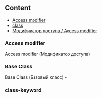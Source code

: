 ## Content

* [Access modifier](#access-modifier)
* [class](#class-keyword)
* [Модификатор доступа / Access modifier](#access-modifier)


### Access modifier
Access modifier (Модификатор доступа)

### Base Class
Base Class (Базовый класс) - 

### class-keyword